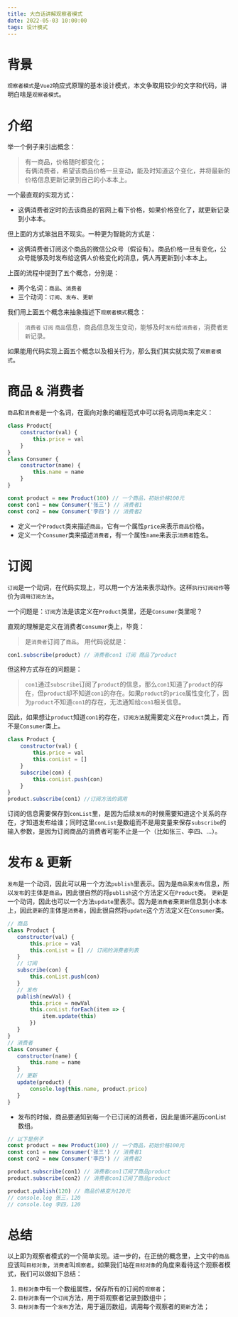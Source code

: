 ```yaml
---
title: 大白话讲解观察者模式
date: 2022-05-03 10:00:00
tags: 设计模式
---
```


# 背景
`观察者模式`是`Vue2`响应式原理的基本设计模式，本文争取用较少的文字和代码，讲明白啥是`观察者模式`。

# 介绍
举一个例子来引出概念：
>有一商品，价格随时都变化；  
>有俩消费者，希望该商品价格一旦变动，能及时知道这个变化，并将最新的价格信息更新记录到自己的小本本上。

一个最直观的实现方式：
* 这俩消费者定时的去该商品的官网上看下价格，如果价格变化了，就更新记录到小本本。

但上面的方式笨拙且不现实。一种更为智能的方式是：
* 这俩消费者订阅这个商品的微信公众号（假设有）。商品价格一旦有变化，公众号能够及时发布给这俩人价格变化的消息，俩人再更新到小本本上。

上面的流程中提到了五个概念，分别是：
* 两个名词：`商品`、`消费者`
* 三个动词：`订阅`、`发布`、`更新`

我们用上面五个概念来抽象描述下`观察者模式`概念：

> `消费者` `订阅` `商品`信息，商品信息发生变动，能够及时`发布`给`消费者`，消费者`更新`记录。

如果能用代码实现上面五个概念以及相关行为，那么我们其实就实现了`观察者模式`。

# 商品 & 消费者
`商品`和`消费者`是一个名词，在面向对象的编程范式中可以将名词用`类`来定义：
```js
class Product{
    constructor(val) {
        this.price = val
    }
}
class Consumer {
    constructor(name) {
        this.name = name
    }
}

const product = new Product(100) // 一个商品，初始价格100元
const con1 = new Consumer('张三') // 消费者1
const con2 = new Consumer('李四') // 消费者2
```
* 定义一个`Product`类来描述`商品`，它有一个属性`price`来表示`商品`价格。
* 定义一个`Consumer`类来描述`消费者`，有一个属性`name`来表示`消费者`姓名。

# 订阅
`订阅`是一个动词，在代码实现上，可以用一个方法来表示动作。这样`执行订阅动作`等价为`调用订阅方法`。

一个问题是：`订阅`方法是该定义在`Product`类里，还是`Consumer`类里呢？

直观的理解是定义在消费者`Consumer`类上，毕竟：
> 是`消费者`订阅了`商品`。
用代码说就是：
```js
con1.subscribe(product) // 消费者con1 订阅 商品了product
```

但这种方式存在的问题是：
> `con1`通过`subscribe`订阅了`product`的信息，那么`con1`知道了`product`的存在，但`product`却不知道`con1`的存在。如果`product`的`price`属性变化了，因为`product`不知道`con1`的存在，无法通知给`con1`相关信息。

因此，如果想让`product`知道`con1`的存在，`订阅方法`就需要定义在`Product`类上，而不是`Consumer`类上。

```js
class Product {
    constructor(val) {
        this.price = val
        this.conList = []
    }
    subscribe(con) {
        this.conList.push(con)
    }
}
product.subscribe(con1) //订阅方法的调用
```

订阅的信息需要保存到`conList`里，是因为后续`发布`的时候需要知道这个关系的存在，才知道发布给谁；同时这里`conList`是数组而不是用变量来保存`subscribe`的输入参数，是因为订阅商品的消费者可能不止是一个（比如张三、李四、...）。

# 发布 & 更新
`发布`是一个动词，因此可以用一个方法`publish`里表示。因为是`商品`来`发布`信息，所以`发布`的主体是`商品`，因此很自然的将`publish`这个方法定义在`Product`类。
`更新`是一个动词，因此也可以一个方法`update`里表示。因为是`消费者`来`更新`信息到小本本上，因此`更新`的主体是`消费者`，因此很自然将`update`这个方法定义在`Consumer`类。
 ```js
 // 商品
 class Product {
    constructor(val) {
        this.price = val
        this.conList = [] // 订阅的消费者列表
    }
    // 订阅
    subscribe(con) {
        this.conList.push(con)
    }
    // 发布
    publish(newVal) {
        this.price = newVal
        this.conList.forEach(item => {
            item.update(this)
        })
    }
}
// 消费者
class Consumer {
    constructor(name) {
        this.name = name
    }
    // 更新
    update(product) {
        console.log(this.name, product.price)
    }
}
 ```
* 发布的时候，商品要通知到每一个已订阅的消费者，因此是循环遍历conList数组。

```js
// 以下是例子
const product = new Product(100) // 一个商品，初始价格100元
const con1 = new Consumer('张三') // 消费者1
const con2 = new Consumer('李四') // 消费者2

product.subscribe(con1) // 消费者con1订阅了商品product
product.subscribe(con2) // 消费者con1订阅了商品product

product.publish(120) // 商品价格变为120元
// console.log 张三，120
// console.log 李四，120
```

# 总结
以上即为观察者模式的一个简单实现。进一步的，在正统的概念里，上文中的`商品`应该叫`目标对象`，`消费者`叫`观察者`。如果我们站在`目标对象`的角度来看待这个观察者模式，我们可以做如下总结：

1. `目标对象`中有一个数组属性，保存所有的订阅的`观察者`；
2. `目标对象`有一个`订阅`方法，用于将观察者记录到数组中；
3. `目标对象`有一个`发布`方法，用于遍历数组，调用每个观察者的`更新`方法；
